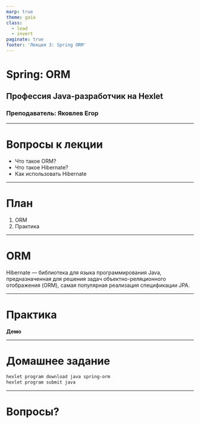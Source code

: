 ```yaml
---
marp: true
theme: gaia
class:
  - lead
  - invert
paginate: true
footer: 'Лекция 3: Spring ORM'
---
```


# Spring: ORM
## Профессия Java-разработчик на Hexlet
### Преподаватель: Яковлев Егор
<!-- _color: white -->
<!-- _color: white -->

---

# Вопросы к лекции

* Что такое ORM?
* Что такое Hibernate?
* Как использовать Hibernate

---
# План

1. ORM
2. Практика

---

# ORM

Hibernate — библиотека для языка программирования Java, предназначенная для решения задач объектно-реляционного отображения (ORM), самая популярная реализация спецификации JPA.

---

# Практика

**Демо**



---
# Домашнее задание
 
```bash
hexlet program download java spring-orm
hexlet program submit java
```

---

# Вопросы?